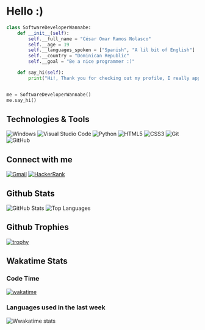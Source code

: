 # Hello :)

```python
class SoftwareDeveloperWannabe:
    def __init__(self):
        self.__full_name = "César Omar Ramos Nolasco"
        self.__age = 19
        self.__languages_spoken = ["Spanish", "A lil bit of English"]
        self.__country = "Dominican Republic"
        self.__goal = "Be a nice programmer :)"

    def say_hi(self):
        print("Hi!, Thank you for checking out my profile, I really appreciate it <3")


me = SoftwareDeveloperWannabe()
me.say_hi()
```

## Technologies & Tools

![Windows](https://img.shields.io/badge/-Windows-0078D6?style=flat-square&logo=Windows&logoColor=white)
![Visual Studio Code](https://img.shields.io/badge/-Visual%20Studio%20Code-23A9F2?style=flat-square&logo=Visual%20Studio%20Code&logoColor=white)
![Python](https://img.shields.io/badge/-Python-3776AB?style=flat-square&logo=Python&logoColor=white)
![HTML5](https://img.shields.io/badge/-HTML5-E34F26?style=flat-square&logo=HTML5&logoColor=white)
![CSS3](https://img.shields.io/badge/-CSS3-1572B6?style=flat-square&logo=CSS3&logoColor=white)
![Git](https://img.shields.io/badge/-Git-F44D27?style=flat-square&logo=Git&logoColor=white)
![GitHub](https://img.shields.io/badge/-GitHub-181717?style=flat-square&logo=GitHub&logoColor=white)

## Connect with me

[![Gmail](https://img.shields.io/badge/Gmail-coramosnolasco%40gmail.com-red?style=flat-square&logo=Gmail)](mailto:coramosnolasco@gmail.com)
[![HackerRank](https://img.shields.io/badge/HackerRank-@cesarcorn19-2EC866?style=flat-square&logo=HackerRank&logoColor=white)](https://www.hackerrank.com/cesarcorn19?hr_r=1)

## Github Stats

![GitHub Stats](https://github-readme-stats.vercel.app/api?username=caesarr19&show_icons=true&theme=dark) 
![Top Languages](https://github-readme-stats.vercel.app/api/top-langs/?username=caesarr19&layout=compact&theme=dark) 

## Github Trophies

[![trophy](https://github-profile-trophy.vercel.app/?username=caesarr19&theme=discord&column=9)](https://github.com/ryo-ma/github-profile-trophy)

## Wakatime Stats

### Code Time

[![wakatime](https://wakatime.com/badge/user/47c57c99-b62c-485e-b62e-497f9c4cf244.svg)](https://wakatime.com/@47c57c99-b62c-485e-b62e-497f9c4cf244)

### Languages used in the last week

![Wwakatime stats](https://github-readme-stats-taupe-two.vercel.app/api/wakatime?username=caesarr19&hide_title=true&hide_border=false&langs_count=5&theme=dark)





